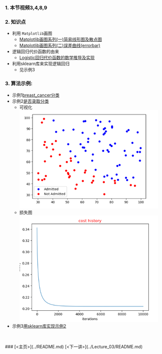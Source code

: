 ### 1. 本节视频3,4,8,9
### 2. 知识点
 - 利用 `Matplotlib`画图
    - [Matplotlib画图系列(一)简易线形图及散点图](https://blog.csdn.net/The_lastest/article/details/79828638)
    - [Matplotlib画图系列(二)误差曲线(errorbar) ](https://blog.csdn.net/The_lastest/article/details/79829046)
 - 逻辑回归代价函数的由来
    - [Logistic回归代价函数的数学推导及实现](https://blog.csdn.net/The_lastest/article/details/78761577)
 - 利用sklearn库来实现逻辑回归
    - 见示例3
### 3. 算法示例:
- 示例1[breast_cancer分类](LogisticRegression.py)<br>
- 示例2[是否录取分类](e2.py)
    - 可视化
    ![01](./data/01.png)
    - 损失图
    ![02](./data/02.png)
- 示例3[用sklearn库实现示例2](e3.py)
<br>
<br>
 ### [<主页>](../README.md) [<下一讲>](../Lecture_03/README.md)
